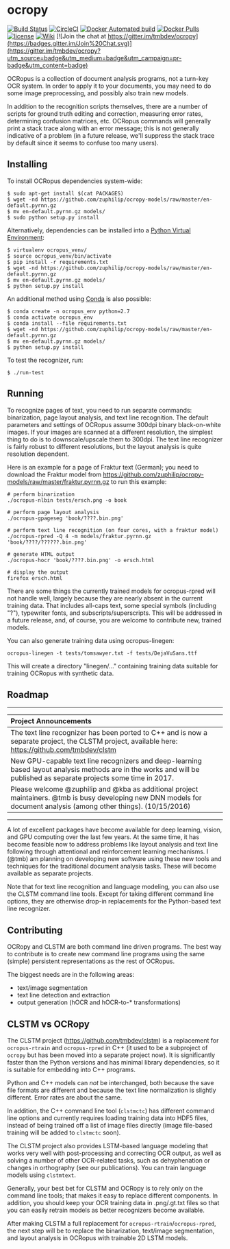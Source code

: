 ocropy
======

[![Build Status](https://travis-ci.org/tmbdev/ocropy.svg?branch=master)](https://travis-ci.org/tmbdev/ocropy)
[![CircleCI](https://circleci.com/gh/OCR-D/ocropy.png)](https://circleci.com/gh/OCR-D/ocropy.png)
[![Docker Automated build](https://img.shields.io/docker/automated/ubma/ocropy.svg?maxAge=86400)](https://hub.docker.com/r/ubma/ocropy/) [![Docker Pulls](https://img.shields.io/docker/pulls/ubma/ocropy.svg?maxAge=86400)](https://hub.docker.com/r/ubma/ocropy/)
[![license](https://img.shields.io/github/license/tmbdev/ocropy.svg)](https://github.com/tmbdev/ocropy/blob/master/LICENSE)
[![Wiki](https://img.shields.io/badge/wiki-11%20pages-orange.svg)](https://github.com/tmbdev/ocropy/wiki)
[![Join the chat at https://gitter.im/tmbdev/ocropy](https://badges.gitter.im/Join%20Chat.svg)](https://gitter.im/tmbdev/ocropy?utm_source=badge&utm_medium=badge&utm_campaign=pr-badge&utm_content=badge)

OCRopus is a collection of document analysis programs, not a turn-key OCR system.
In order to apply it to your documents, you may need to do some image preprocessing,
and possibly also train new models.

In addition to the recognition scripts themselves, there are a number of scripts for
ground truth editing and correction, measuring error rates, determining confusion matrices, etc.
OCRopus commands will generally print a stack trace along with an error message;
this is not generally indicative of a problem (in a future release, we'll suppress the stack
trace by default since it seems to confuse too many users).

Installing
----------

To install OCRopus dependencies system-wide:

    $ sudo apt-get install $(cat PACKAGES)
    $ wget -nd https://github.com/zuphilip/ocropy-models/raw/master/en-default.pyrnn.gz
    $ mv en-default.pyrnn.gz models/
    $ sudo python setup.py install

Alternatively, dependencies can be installed into a
[Python Virtual Environment](http://docs.python-guide.org/en/latest/dev/virtualenvs/):

    $ virtualenv ocropus_venv/
    $ source ocropus_venv/bin/activate
    $ pip install -r requirements.txt
    $ wget -nd https://github.com/zuphilip/ocropy-models/raw/master/en-default.pyrnn.gz
    $ mv en-default.pyrnn.gz models/
    $ python setup.py install

An additional method using [Conda](http://conda.pydata.org/) is also possible:

    $ conda create -n ocropus_env python=2.7
    $ conda activate ocropus_env
    $ conda install --file requirements.txt
    $ wget -nd https://github.com/zuphilip/ocropy-models/raw/master/en-default.pyrnn.gz
    $ mv en-default.pyrnn.gz models/
    $ python setup.py install

To test the recognizer, run:

    $ ./run-test

Running
-------

To recognize pages of text, you need to run separate commands: binarization, page layout
analysis, and text line recognition. The default parameters and settings of OCRopus assume
300dpi binary black-on-white images. If your images are scanned at a different resolution, the
simplest thing to do is to downscale/upscale them to 300dpi. The text line recognizer is
fairly robust to different resolutions, but the layout analysis is quite resolution dependent.

Here is an example for a page of Fraktur text (German);
you need to download the Fraktur model from https://github.com/zuphilip/ocropy-models/raw/master/fraktur.pyrnn.gz to run this
example:

    # perform binarization
    ./ocropus-nlbin tests/ersch.png -o book

    # perform page layout analysis
    ./ocropus-gpageseg 'book/????.bin.png'

    # perform text line recognition (on four cores, with a fraktur model)
    ./ocropus-rpred -Q 4 -m models/fraktur.pyrnn.gz 'book/????/??????.bin.png'

    # generate HTML output
    ./ocropus-hocr 'book/????.bin.png' -o ersch.html

    # display the output
    firefox ersch.html

There are some things the currently trained models for ocropus-rpred
will not handle well, largely because they are nearly absent in the
current training data. That includes all-caps text, some special symbols
(including "?"), typewriter fonts, and subscripts/superscripts. This will
be addressed in a future release, and, of course, you are welcome to contribute
new, trained models.

You can also generate training data using ocropus-linegen:

    ocropus-linegen -t tests/tomsawyer.txt -f tests/DejaVuSans.ttf

This will create a directory "linegen/..." containing training data
suitable for training OCRopus with synthetic data.

## Roadmap

------------------------
| Project Announcements
|:-----------------------
| The text line recognizer has been ported to C++ and is now a separate project, the CLSTM project, available here: https://github.com/tmbdev/clstm
| New GPU-capable text line recognizers and deep-learning based layout analysis methods are in the works and will be published as separate projects some time in 2017.
| Please welcome @zuphilip and @kba as additional project maintainers. @tmb is busy developing new DNN models for document analysis (among other things). (10/15/2016)
------------------------

A lot of excellent packages have become available for deep learning, vision, and GPU computing over the last few years.
At the same time, it has become feasible now to address problems like layout analysis and text line following
through attentional and reinforcement learning mechanisms. I (@tmb) am planning on developing new software using these
new tools and techniques for the traditional document analysis tasks. These will become available as separate
projects.

Note that for text line recognition and language modeling, you can also use the CLSTM command line tools. Except for taking different command line options, they are otherwise drop-in replacements for the Python-based text line recognizer.

## Contributing

OCRopy and CLSTM are both command line driven programs. The best way to contribute is to create new command line programs using the same (simple) persistent representations as the rest of OCRopus.

The biggest needs are in the following areas:

 - text/image segmentation
 - text line detection and extraction
 - output generation (hOCR and hOCR-to-* transformations)

## CLSTM vs OCRopy

The CLSTM project (https://github.com/tmbdev/clstm) is a replacement for 
`ocropus-rtrain` and `ocropus-rpred` in C++ (it used to be a subproject of
`ocropy` but has been moved into a separate project now). It is significantly faster than 
the Python versions and has minimal library dependencies, so it is suitable 
for embedding into C++ programs.

Python and C++ models can _not_ be interchanged, both because the save file 
formats are different and because the text line normalization is slightly 
different. Error rates are about the same.

In addition, the C++ command line tool (`clstmctc`) has different command line 
options and currently requires loading training data into HDF5 files, instead
of being trained off a list of image files directly (image file-based training
will be added to `clstmctc` soon).

The CLSTM project also provides LSTM-based language modeling that works very
well with post-processing and correcting OCR output, as well as solving a number
of other OCR-related tasks, such as dehyphenation or changes in orthography
(see our publications). You can train language models using `clstmtext`.

Generally, your best bet for CLSTM and OCRopy is to rely only on the command
line tools; that makes it easy to replace different components. In addition, you
should keep your OCR training data in .png/.gt.txt files so that you can easily 
retrain models as better recognizers become available.

After making CLSTM a full replacement for `ocropus-rtrain`/`ocropus-rpred`, the
next step will be to replace the binarization, text/image segmentation, and layout 
analysis in OCRopus with trainable 2D LSTM models.
